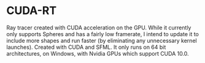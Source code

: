 # CUDA-RT
Ray tracer created with CUDA acceleration on the GPU. While it currently only supports Spheres and has a fairly low framerate, I intend to update it to include more shapes and run faster (by eliminating any unnecessary kernel launches).
Created with CUDA and SFML.
It only runs on 64 bit architectures, on Windows, with Nvidia GPUs which support CUDA 10.0.
